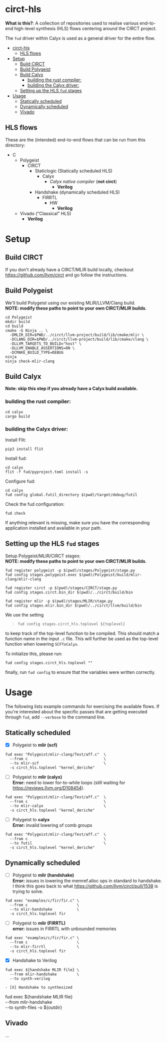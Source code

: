 # circt-hls

**What is this?**:
A collection of repositories used to realise various end-to-end high-level synthesis (HLS) flows centering around the CIRCT project.

The `fud` driver within Calyx is used as a general driver for the entire flow.

- [circt-hls](#circt-hls)
  - [HLS flows](#hls-flows)
- [Setup](#setup)
  - [Build CIRCT](#build-circt)
  - [Build Polygeist](#build-polygeist)
  - [Build Calyx](#build-calyx)
    - [building the rust compiler:](#building-the-rust-compiler)
    - [building the Calyx driver:](#building-the-calyx-driver)
  - [Setting up the HLS `fud` stages](#setting-up-the-hls-fud-stages)
- [Usage](#usage)
  - [Statically scheduled](#statically-scheduled)
  - [Dynamically scheduled](#dynamically-scheduled)
  - [Vivado](#vivado)

## HLS flows

These are the (intended) end-to-end flows that can be run from this directory:
- C
  - Polygeist
    - CIRCT
      - Staticlogic (Statically scheduled HLS)
        - Calyx
          - *Calyx native compiler* (**not circt**)
            - **Verilog**
      - Handshake (dynamically scheduled HLS)
        - FIRRTL
          - HW
            - **Verilog**
  - Vivado ("Classical" HLS)
    - **Verilog**

# Setup

## Build CIRCT
If you don't already have a CIRCT/MLIR build locally, checkout https://github.com/llvm/circt and go follow the instructions.

## Build Polygeist
We'll build Polygeist using our existing MLIR/LLVM/Clang build.  
**NOTE: modify these paths to point to your own CIRCT/MLIR builds**.
```
cd Polygeist
mkdir build
cd build
cmake -G Ninja .. \
  -DMLIR_DIR=$PWD/../circt/llvm-project/build/lib/cmake/mlir \
  -DCLANG_DIR=$PWD/../circt/llvm-project/build/lib/cmake/clang \
  -DLLVM_TARGETS_TO_BUILD="host" \
  -DLLVM_ENABLE_ASSERTIONS=ON \
  -DCMAKE_BUILD_TYPE=DEBUG
ninja
ninja check-mlir-clang
```

## Build Calyx
**Note: skip this step if you already have a Calyx build available.**

### building the rust compiler:
```
cd calyx
cargo build
```

### building the Calyx driver:
Install Flit:
```
pip3 install flit
```
Install fud:

```
cd calyx
flit -f fud/pyproject.toml install -s
```

Configure fud:
```
cd calyx
fud config global.futil_directory $(pwd)/target/debug/futil
```

Check the fud configuration:
```
fud check
```

If anything relevant is missing, make sure you have the corresponding application installed and available in your path.

## Setting up the HLS `fud` stages
Setup Polygeist/MLIR/CIRCT stages:  
**NOTE: modify these paths to point to your own CIRCT/MLIR builds**.
```
fud register polygeist -p $(pwd)/stages/Polygeist/stage.py
fud config stages.polygeist.exec $(pwd)/Polygeist/build/mlir-clang/mlir-clang

fud register circt -p $(pwd)/stages/CIRCT/stage.py
fud config stages.circt.bin_dir $(pwd)/../circt/build/bin

fud register mlir -p $(pwd)/stages/MLIR/stage.py
fud config stages.mlir.bin_dir $(pwd)/../circt/llvm/build/bin
```

We use the setting
> `fud config stages.circt_hls.toplevel ${toplevel}`

to keep track of the top-level function to be compiled. This should match a function name in the input `.c` file. This will further be used as the top-level function when lowering `SCFToCalyx`.

To initialize this, please run:
```
fud config stages.circt_hls.toplevel ""
```

finally, run `fud config` to ensure that the variables were written correctly.

# Usage
The following lists example commands for exercising the available flows. If you're interested about the specific passes that are getting executed through `fud`, add `--verbose` to the command line.

## Statically scheduled
- [x] Polygeist to **mlir (scf)**
```
fud exec "Polygeist/mlir-clang/Test/aff.c"  \
  --from c                                  \
  --to mlir-scf                             \
  -s circt_hls.toplevel "kernel_deriche"
```

- [ ] Polygeist to **mlir (calyx)**  
**Error:** need to lower for-to-while loops (still waiting for https://reviews.llvm.org/D108454).
```
fud exec "Polygeist/mlir-clang/Test/aff.c"  \
  --from c                                  \
  --to mlir-calyx                           \
  -s circt_hls.toplevel "kernel_deriche"
```

- [ ] Polygeist to **calyx**  
**Error:** invalid lowering of comb groups
```
fud exec "Polygeist/mlir-clang/Test/aff.c"  \
  --from c                                  \
  --to futil                                \
  -s circt_hls.toplevel "kernel_deriche"
```

## Dynamically scheduled

- [ ] Polygeist to **mlir (handshake)**  
**Error:** issues in lowering the memref.alloc ops in standard to handshake. I think this goes back to what https://github.com/llvm/circt/pull/1538 is trying to solve.
```
fud exec "examples/c/fir/fir.c" \
  --from c                      \
  --to mlir-handshake           \
  -s circt_hls.toplevel fir
```

- [ ] Polygeist to **mlir (FIRRTL)**  
**error:** issues in FIRRTL with unbounded memories
```
fud exec "examples/c/fir/fir.c" \
  --from c                      \
  --to mlir-firrtl              \
  -s circt_hls.toplevel fir
```

- [X] Handshake to Verilog
```
fud exec ${handshake MLIR file} \
  --from mlir-handshake         \
  --to synth-verilog

- [X] Handshake to synthesized
```
fud exec ${handshake MLIR file} \
  --from mlir-handshake         \
  --to synth-files -o ${outdir}


## Vivado
...
